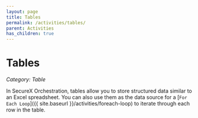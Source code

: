 ```yaml
---
layout: page
title: Tables
permalink: /activities/tables/
parent: Activities
has_children: true
---
```


# Tables
_Category: Table_

In SecureX Orchestration, tables allow you to store structured data similar to an Excel spreadsheet. You can also use them as the data source for a [`For Each Loop`]({{ site.baseurl }}/activities/foreach-loop) to iterate through each row in the table.